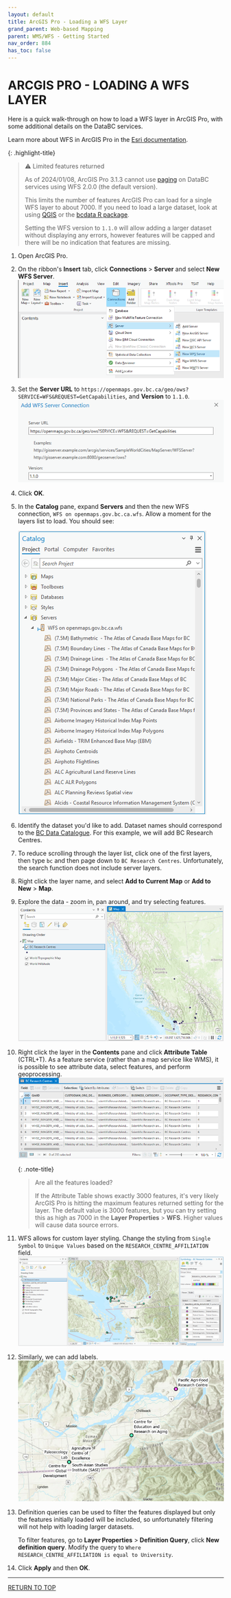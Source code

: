 ```yaml
---
layout: default
title: ArcGIS Pro - Loading a WFS Layer
grand_parent: Web-based Mapping
parent: WMS/WFS - Getting Started
nav_order: 884
has_toc: false
---
```


# ARCGIS PRO - LOADING A WFS LAYER

Here is a quick walk-through on how to load a WFS layer in ArcGIS Pro, with some additional details on the DataBC services. 

Learn more about WFS in ArcGIS Pro in the [Esri documentation](https://pro.arcgis.com/en/pro-app/latest/help/data/services/use-wfs-services.htm). 

   {: .highlight-title}
   > ⚠ Limited features returned
   >
   > As of 2024/01/08, ArcGIS Pro 3.1.3 cannot use [paging](tips_tricks_webservices.md#pagination) on DataBC services using WFS 2.0.0 (the default version).
   >
   > This limits the number of features ArcGIS Pro can load for a single WFS layer to about 7000. If you need to load a large dataset, look at using [QGIS](map_getting_started_qgis_wfs.md) or the [bcdata R package](https://github.com/bcgov/bcdata).
   >
   > Setting the WFS version to `1.1.0` will allow adding a larger dataset without displaying any errors, however features will be capped and there will be no indication that features are missing.

1. Open ArcGIS Pro. 
2. On the ribbon's **Insert** tab, click **Connections** > **Server** and select **New WFS Server**.
   ![New WFS connection button](images/wms_wfs_getting_started/agp_wfs_new_connection.png)
3. Set the **Server URL** to `https://openmaps.gov.bc.ca/geo/ows?SERVICE=WFS&REQUEST=GetCapabilities`, and **Version** to `1.1.0`.
   ![New WFS connection dialogue in ArcGIS Pro](images/wms_wfs_getting_started/agp_wfs_new_connection_settings.png)
4. Click **OK**.
5. In the **Catalog** pane, expand **Servers** and then the new WFS connection, `WFS on openmaps.gov.bc.ca.wfs`. Allow a moment for the layers list to load. You should see:
   
   ![WFS layer list](images/wms_wfs_getting_started/agp_wfs_connection.png)

6. Identify the dataset you'd like to add. Dataset names should correspond to the [BC Data Catalogue](https://catalogue.data.gov.bc.ca/). For this example, we will add BC Research Centres. 
7. To reduce scrolling through the layer list, click one of the first layers, then type `bc` and then page down to `BC Research Centres`. Unfortunately, the search function does not include server layers.
8. Right click the layer name, and select **Add to Current Map** or **Add to New** > **Map**.
9. Explore the data - zoom in, pan around, and try selecting features.
    ![WFS data shown on map](images/wms_wfs_getting_started/agp_wfs_research_view.png)
10. Right click the layer in the **Contents** pane and click **Attribute Table** (CTRL+T). As a feature service (rather than a map service like WMS), it is possible to see attribute data, select features, and perform geoprocessing.
    ![Attribute table for research centres](images/wms_wfs_getting_started/agp_wfs_research_attributes.png)
    
    {: .note-title}
    > Are all the features loaded?
    >
    > If the Attribute Table shows exactly 3000 features, it's very likely ArcGIS Pro is hitting the maximum features returned setting for the layer. The default value is 3000 features, but you can try setting this as high as 7000 in the **Layer Properties** > **WFS**. Higher values will cause data source errors.

11. WFS allows for custom layer styling. Change the styling from `Single Symbol` to `Unique Values` based on the `RESEARCH_CENTRE_AFFILIATION` field.
    ![Research centres symbolized by affiliation](images/wms_wfs_getting_started/agp_wfs_research_categorized.png)

12. Similarly, we can add labels.
    ![Research centres with labels added](images/wms_wfs_getting_started/agp_wfs_research_labels.png)

13. Definition queries can be used to filter the features displayed but only the features initially loaded will be included, so unfortunately filtering will not help with loading larger datasets. 
    
    To filter features, go to **Layer Properties** > **Definition Query**, click **New definition query**. Modify the query to `Where RESEARCH_CENTRE_AFFILIATION is equal to University`. 
14. Click **Apply** and then **OK**.

-----------------------

[RETURN TO TOP][1]

[1]: #top
